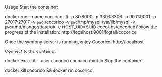 Usage
Start the container:

docker run --name cocorico -ti -p 80:8000 -p 3306:3306 -p 9001:9001 -p 27017:27017  -v `pwd`:/cocorico -v `pwd`/tmp/mysql:/var/lib/mysql -v `pwd`/tmp/mongo:/data/db -e HOST_UID=$UID cocolabs/cocorico
Follow the progress of the installation: http://localhost:9001/logtail/cocorico

Once the symfony server is running, enjoy Cocorico: http://localhost

Connect to the container:

docker exec -it --user cocorico cocorico /bin/sh
Stop the container:

docker kill cocorico && docker rm cocorico